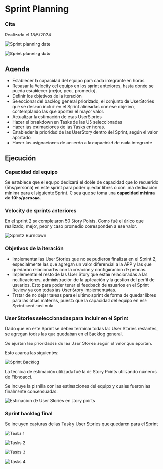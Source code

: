 # Sprint Planning

### Cita

Realizada el 18/5/2024

![Sprint planning date](img/iteracion3/iteracion3-sprint-planning.PNG) 

![Sprint planning date](img/iteracion3/iteracion3-sprint-planning-asistencia.PNG) 

## Agenda

- Establecer la capacidad del equipo para cada integrante en horas
- Repasar la Velocity del equipo en los sprint anteriores, hasta donde se pueda establecer (mejor, peor, promedio).
- Definir los objetivos de la iteración
- Seleccionar del backlog general priorizado, el conjunto de UserStories que se desean incluir en el Sprint alineadas con ese objetivo, contemplando las que aporten el mayor valor.
- Actualizar la estimación de esas UserStories
- Hacer el breakdown en Tasks de las US seleccionadas
- Hacer las estimaciones de las Tasks en horas.
- Estableder la prioridad de las UserStory dentro del Sprint, según el valor aportado
- Hacer las asignaciones de acuerdo a la capacidad de cada integrante

## Ejecución

### Capacidad del equipo

Se establece que el equipo dedicará el doble de capacidad que lo requerido (5hs/persona) en este sprint para poder quedar libres o con una dedicación mínima para el siguiente Sprint.
O sea que se toma una **capacidad mínima de 10hs/persona**.

### Velocity de sprints anteriores

En el sprint 2 se completaron 50 Story Points.
Como fué el único que realizado, mejor, peor y caso promedio corresponden a ese valor.

![Sprint2 Burndown](img/iteracion3/burndown-sprint2.PNG) 

### Objetivos de la iteración
- Implementar las User Stories que no se pudieron finalizar en el Sprint 2, especialmente las que agregan un valor diferencial a la APP y las que quedaron relacionadas con la creacion y configuracion de pencas.
- Implementar el resto de las User Story que están relacionadas a las notificaciones, administración de la aplicación y la gestion del perfil de usuarios. Esto para poder tener el feedback de usuarios en el Sprint Review ya con todas las User Story implementadas.
- Tratar de no dejar tareas para el ultimo sprint de forma de quedar libres para las otras materias, puesto que la capacidad del equipo en ese Sprint será casi nula.

### User Stories seleccionadas para incluir en el Sprint

Dado que en este Sprint se deben terminar todas las User Stories restantes, se agregan todas las que quedaban en el Backlog general.

Se ajustan las prioridades de las User Stories según el valor que aportan.

Esto abarca las siguientes:

![Sprint Backlog](img/iteracion3/iteracion3-sprint-backlog.PNG) 

La técnica de estimación utilizada fué la de Story Points utilizando números de Fibnoacci.

Se incluye la planilla con las estimaciones del equipo y cuales fueron las finalmente consensuadas.

![Estimacion de User Stories en story points](img/iteracion3/USEstimations.PNG)

### Sprint backlog final

Se incluyen capturas de las Task y User Stories que quedaron para el Sprint

![Tasks 1](img/iteracion3/iteracion3-sprint-backlog-tasks-1.PNG)

![Tasks 2](img/iteracion3/iteracion3-sprint-backlog-tasks-2.PNG)

![Tasks 3](img/iteracion3/iteracion3-sprint-backlog-tasks-3.PNG)

![Tasks 4](img/iteracion3/iteracion3-sprint-backlog-tasks-4.PNG)